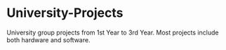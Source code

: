 # University-Projects
University group projects from 1st Year to 3rd Year. Most projects include both hardware and software. 
